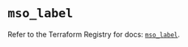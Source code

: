 # `mso_label`

Refer to the Terraform Registry for docs: [`mso_label`](https://registry.terraform.io/providers/ciscodevnet/mso/1.5.3/docs/resources/label).
